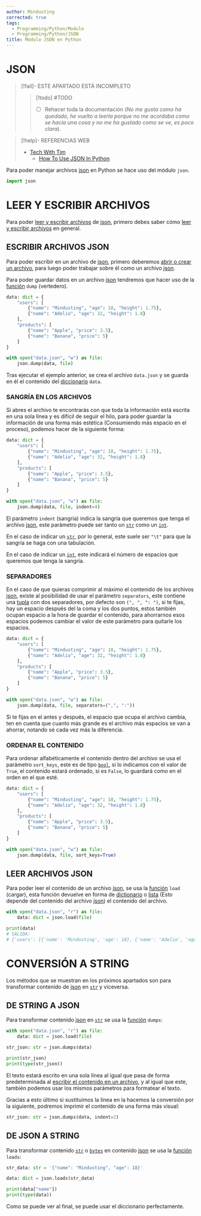 ```yaml
---
author: Mindusting
corrected: true
tags:
  - Programming/Python/Module
  - Programming/Python/JSON
title: Módulo JSON en Python
---
```


# JSON

> [!fail]- ESTE APARTADO ESTÁ INCOMPLETO
> > [!todo] #TODO
> > - [ ] Rehacer toda la documentación (*No me gusta como ha quedado, he vuelto a leerla porque no me acordaba como se hacía una cosa y no me ha gustado como se ve, es poco clara*).

> [!help]- REFERENCIAS WEB
> - [Tech With Tim](https://www.youtube.com/@TechWithTim)
>     - [How To Use JSON In Python](https://youtu.be/-51jxlQaxyA)

Para poder manejar archivos [json](../../dump/json.md) en Python se hace uso del módulo `json`.

```python
import json
```

# LEER Y ESCRIBIR ARCHIVOS

Para poder [leer y escribir archivos](py_open.md) de [json](../../dump/json.md), primero debes saber cómo [leer y escribir archivos](py_open.md) en general.

## ESCRIBIR ARCHIVOS JSON

Para poder escribir en un archivo de [json](../../dump/json.md), primero deberemos [abrir o crear un archivo](py_open.md), para luego poder trabajar sobre él como un archivo [json](../../dump/json.md).

Para poder guardar datos en un archivo [json](../../dump/json.md) tendremos que hacer uso de la [función](py_function.md) `dump` (vertedero).

```python
data: dict = {
    "users": [
        {"name": "Mindusting", "age": 18, "height": 1.75},
        {"name": "Adelio", "age": 32, "height": 1.8}
    ],
    "products": [
        {"name": "Apple", "price": 3.5},
        {"name": "Banana", "price": 5}
    ]
}

with open("data.json", "w") as file:
    json.dump(data, file)
```

Tras ejecutar el ejemplo anterior, se crea el archivo `data.json` y se guarda en él el contenido del [diccionario](py_dict.md) `data`.

### SANGRÍA EN LOS ARCHIVOS

Si abres el archivo te encontrarás con que toda la información está escrita en una sola línea y es difícil de seguir el hilo, para poder guardar la información de una forma más estética (Consumiendo más espacio en el proceso), podemos hacer de la siguiente forma:

```python
data: dict = {
    "users": [
        {"name": "Mindusting", "age": 18, "height": 1.75},
        {"name": "Adelio", "age": 32, "height": 1.8}
    ],
    "products": [
        {"name": "Apple", "price": 3.5},
        {"name": "Banana", "price": 5}
    ]
}

with open("data.json", "w") as file:
    json.dump(data, file, indent=4)
```

El parámetro `indent` (sangría) indica la sangría que queremos que tenga el archivo [json](../../dump/json.md), este parámetro puede ser tanto un [`str`](py_str.md) como un [`int`](py_int.md).

En el caso de indicar un [`str`](py_str.md), por lo general, este suele ser `"\t"` para que la sangría se haga con una tabulación.

En el caso de indicar un [`int`](py_int.md), este indicará el número de espacios que queremos que tenga la sangría.

### SEPARADORES

En el caso de que quieras comprimir al máximo el contenido de los archivos [json](../../dump/json.md), existe al posibilidad de usar el parámetro `separators`, este contiene una [tupla](py_tuple.md) con dos separadores, por defecto son `(", ", ": ")`, si te fijas, hay un espacio después del la coma y los dos puntos, estos también ocupan espacio a la hora de guardar el contenido, para ahorrarnos esos espacios podemos cambiar el valor de este parámetro para quitarle los espacios.

```python
data: dict = {
    "users": [
        {"name": "Mindusting", "age": 18, "height": 1.75},
        {"name": "Adelio", "age": 32, "height": 1.8}
    ],
    "products": [
        {"name": "Apple", "price": 3.5},
        {"name": "Banana", "price": 5}
    ]
}

with open("data.json", "w") as file:
    json.dump(data, file, separators=(",", ":"))
```

Si te fijas en el antes y después, el espacio que ocupa el archivo cambia, ten en cuenta que cuanto más grande es el archivo más espacios se van a ahorrar, notando sé cada vez más la diferencia.

### ORDENAR EL CONTENIDO

Para ordenar alfabéticamente el contenido dentro del archivo se usa el parámetro `sort_keys`, este es de tipo [`bool`](py_bool.md), si lo indicamos con el valor de `True`, el contenido estará ordenado, si es `False`, lo guardará como en el orden en el que esté.

```python
data: dict = {
    "users": [
        {"name": "Mindusting", "age": 18, "height": 1.75},
        {"name": "Adelio", "age": 32, "height": 1.8}
    ],
    "products": [
        {"name": "Apple", "price": 3.5},
        {"name": "Banana", "price": 5}
    ]
}

with open("data.json", "w") as file:
    json.dump(data, file, sort_keys=True)
```

## LEER ARCHIVOS JSON

Para poder leer el contenido de un archivo [json](../../dump/json.md), se usa la [función](py_function.md) `load` (cargar), esta función devuelve en forma de [dictionario](py_dict.md) o [lista](py_list.md) (Esto depende del contenido del archivo [json](../../dump/json.md)) el contenido del archivo.

```python
with open("data.json", "r") as file:
    data: dict = json.load(file)

print(data)
# SALIDA:
# {'users': [{'name': 'Mindusting', 'age': 18}, {'name': 'Adelio', 'age': 32}], 'products': [{'name': 'Apple', 'price': 3.5}, {'name': 'Banana', 'price': 5}]}
```

# CONVERSIÓN A STRING

Los métodos que se muestran en los próximos apartados son para transformar contenido de [json](../../dump/json.md) en [`str`](py_str.md) y viceversa.

## DE STRING A JSON

Para transformar contenido [json](../../dump/json.md) en [`str`](py_str.md) se usa la [función](py_function.md) `dumps`:

```python
with open("data.json", "r") as file:
    data: dict = json.load(file)

str_json: str = json.dumps(data)

print(str_json)
print(type(str_json))
```

El texto estará escrito en una sola línea al igual que pasa de forma predeterminada al [escribir el contenido en un archivo](#ESCRIBIR%20ARCHIVOS%20JSON), y al igual que este, también podemos usar los mismos parámetros para formatear el texto.

Gracias a esto último si sustituimos la línea en la hacemos la conversión por la siguiente, podremos imprimir el contenido de una forma más visual:

```python
str_json: str = json.dumps(data, indent=2)
```

## DE JSON A STRING

Para transformar contenido [`str`](py_str.md) o [`bytes`](py_bytes.md) en contenido [json](../../dump/json.md) se usa la [función](py_function.md) `loads`:

```python
str_data: str = '{"name": "Mindusting", "age": 18}'

data: dict = json.loads(str_data)

print(data["name"])
print(type(data))
```

Como se puede ver al final, se puede usar el diccionario perfectamente.

